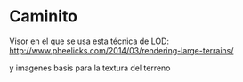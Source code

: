 # Caminito

Visor en el que se usa esta técnica de LOD: http://www.pheelicks.com/2014/03/rendering-large-terrains/

y imagenes basis para la textura del terreno
